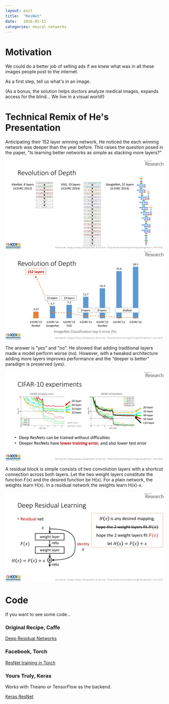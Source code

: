```yaml
---
layout: post
title:  "ResNet"
date:   2016-05-11
categories: neural networks
---
```

# Motivation 

We could do a better job of selling ads if we knew what was in all these 
images people post to the internet. 

As a first step, tell us what's in an image. 

(As a bonus, the solution helps doctors analyze medical images,
expands access for the blind... We live in a visual world!)

# Technical Remix of He's Presentation

Anticipating their 152 layer winning network, He noticed the each winning network 
was deeper than the year before. 
This raises the question posed in the paper, "Is learning better networks as simple as stacking 
more layers?"

![ImageNet Presentation Slide 6](/images/ilsvrc2015_he-006.jpg)
![ImageNet Presentation Slide 3](/images/ilsvrc2015_he-003.jpg)


The answer is "yes" and "no". 
He showed  that adding traditional layers made a model perform worse (no). 
However, with a tweaked architecture adding more layers improves performance
and the “deeper is better” paradigm is preserved (yes).

![ImageNet Presentation Slide 22](/images/ilsvrc2015_he-022.jpg)

A residual block is simple consists of two convolution layers with a shortcut connection 
across both layers.
Let the two weight layers constitute the function F(x) and 
the desired function be H(x). 
For a plain network, the weights learn H(x). 
In a residual network the weights learn H(x)-x. 

![ImageNet Presentation Slide 17](/images/ilsvrc2015_he-017.jpg)



# Code

If you want to see some code... 

### Original Recipe, Caffe

[Deep Residual Networks](https://github.com/KaimingHe/deep-residual-networks )

### Facebook, Torch 

[ResNet training in Torch](https://github.com/facebook/fb.resnet.torch)

### Yours Truly, Keras

Works with Theano or TensorFlow as the backend. 

[Keras ResNet](https://github.com/roryhr/keras_resnet)

